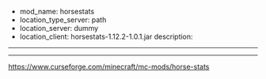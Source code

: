 - mod_name: horsestats
- location_type_server: path
- location_server: dummy
- location_client: horsestats-1.12.2-1.0.1.jar
description:
---
---
https://www.curseforge.com/minecraft/mc-mods/horse-stats